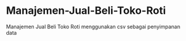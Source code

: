 # Manajemen-Jual-Beli-Toko-Roti
Manajemen Jual Beli Toko Roti menggunakan csv sebagai penyimpanan data 
